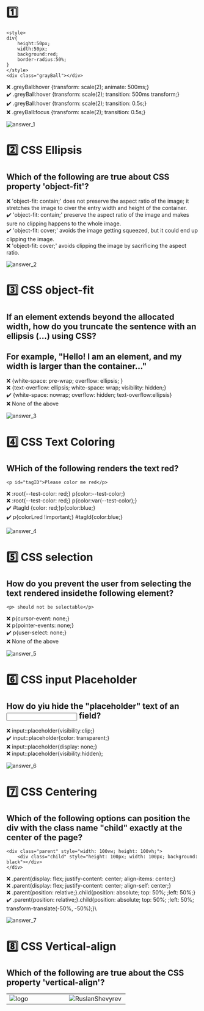 # :one:
```
<style>
div{
	height:50px;
	width:50px;
	background:red;
	border-radius:50%;
}
</style>
<div class="grayBall"></div>
```
:x: .greyBall:hover {transform: scale(2); animate: 500ms;}\
:heavy_check_mark: .greyBall:hover {transform: scale(2); transition: 500ms transform;}\
:heavy_check_mark: .greyBall:hover {transform: scale(2); transition: 0.5s;}\
:x: .greyBall:focus {transform: scale(2); transition: 0.5s;}

<img src="/Answer_images/Answer_1.png" title="answer_1">

# :two: CSS Ellipsis

## Which of the following are true about CSS property 'object-fit'?

:x: 'object-fit: contain;' does not preserve the aspect ratio of the image; it stretches the image to civer the entry width and height of the container.\
:heavy_check_mark: 'object-fit: contain;' preserve the aspect ratio of the image and makes sure no clipping happens to the whole image.\
:heavy_check_mark: 'object-fit: cover;' avoids the image getting squeezed, but it could end up clipping the image.\
:x: 'object-fit: cover;' avoids clipping the image by sacrificing the aspect ratio.

<img src="/Answer_images/Answer_2.png" title="answer_2">

# :three: CSS object-fit

## If an element extends beyond the allocated width, how do you truncate the sentence with an ellipsis (...) using CSS?

## For example, "Hello! I am an element, and my width is larger than the container..."

:x: {white-space: pre-wrap; overflow: ellipsis; }\
:x: {text-overflow: ellipsis; white-space: wrap; visibility: hidden;}\
:heavy_check_mark: {white-space: nowrap; overflow: hidden; text-overflow:ellipsis}\
:x: None of the above

<img src="/Answer_images/Answer_3.png" title="answer_3">

# :four: CSS Text Coloring

## WHich of the following renders the text red?

```
<p id="tagID">Please color me red</p>
```
:x: :root{--test-color: red;} p{color:--test-color;}\
:x: :root{--test-color: red;} p{color:var(--test-color);}\
:heavy_check_mark: #tagId {color: red;}p{color:blue;}\
:heavy_check_mark: p{colorLred !important;} #tagId{color:blue;}

<img src="/Answer_images/Answer_4.png" title="answer_4">

# :five: CSS selection

## How do you prevent the user from selecting the text rendered insidethe following element?

```
<p> should not be selectable</p>
```

:x: p{cursor-event: none;}\
:x: p{pointer-events: none;}\
:heavy_check_mark: p{user-select: none;}\
:x: None of the above

<img src="/Answer_images/Answer_5.png" title="answer_5">

# :six: CSS input Placeholder

## How do yiu hide the "placeholder" text of an <input> field?

:x: input::placeholder{visibility:clip;}\
:heavy_check_mark: input::placeholder{color: transparent;}\
:x: input::placeholder{display: none;}\
:x: input::placeholder{visibility:hidden};

<img src="/Answer_images/Answer_6.png" title="answer_6">

# :seven: CSS Centering

## Which of the following options can position the div with the class name "child" exactly at the center of the page?

```
<div class="parent" style="width: 100vw; height: 100vh;">
	<div class="child" style="height: 100px; width: 100px; background: black"></div>
</div>
```

:x: .parent{display: flex; justify-content: center; align-items: center;}\
:x: .parent{display: flex; justify-content: center; align-self: center;}\
:x: .parent{position: relative;}.child{position: absolute; top: 50%; ;left: 50%;}\
:heavy_check_mark: .parent{position: relative;}.child{position: absolute; top: 50%; ;left: 50%; transform-translate(-50%, -50%);}\

<img src="/Answer_images/Answer_7.png" title="answer_7">

# :eight: CSS Vertical-align

## Which of the following are true about the CSS property 'vertical-align'?

<table>
  <tr>
    <td valign="center" width="49%"><img src="https://github.com/Ruslan-Shevyrev/Ruslan-Shevyrev/blob/main/logoRS/logo_mini.gif" title="logo"></td>
    <td valign="center" width="49%"><img src="https://github.com/Ruslan-Shevyrev/Ruslan-Shevyrev/blob/main/logoRS/logoRS_FULL.png" title="RuslanShevyrev"></td>
  </tr>
</table>